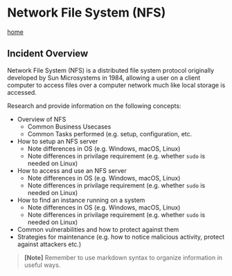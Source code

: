 # Network File System (NFS)

[home](../README.md)

## Incident Overview  

Network File System (NFS) is a distributed file system protocol originally developed by Sun Microsystems in 1984, allowing a user on a client computer to access files over a computer network much like local storage is accessed. 

Research and provide information on the following concepts:  

- Overview of NFS
    - Common Business Usecases
    - Common Tasks performed (e.g. setup, configuration, etc.
- How to setup an NFS server
    - Note differences in OS (e.g. Windows, macOS, Linux)
    - Note differences in privilage requirement (e.g. whether ```sudo``` is needed on Linux)    
- How to access and use an NFS server
    - Note differences in OS (e.g. Windows, macOS, Linux)
    - Note differences in privilage requirement (e.g. whether ```sudo``` is needed on Linux)
- How to find an instance running on a system
    - Note differences in OS (e.g. Windows, macOS, Linux)
    - Note differences in privilage requirement (e.g. whether ```sudo``` is needed on Linux)
- Common vulnerabilities and how to protect against them
- Strategies for maintenance (e.g. how to notice malicious activity, protect against attackers etc.)

>**[Note]** Remember to use markdown syntax to organize information in useful ways.

